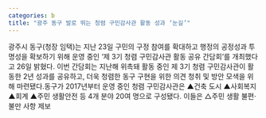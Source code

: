 ```yaml
---
categories: b
title: "광주 동구 발로 뛰는 청렴 구민감사관 활동 성과 ‘눈길’"
---
```

광주시 동구(청장 임택)는 지난 23일 구민의 구정 참여를 확대하고 행정의 공정성과 투명성을 확보하기 위해 운영 중인 ‘제 3기 청렴 구민감사관 활동 공유 간담회’를 개최했다고 26일 밝혔다. 이번 간담회는 지난해 위촉돼 활동 중인 제 3기 청렴 구민감사관이 활동한 2년 성과를 공유하고, 더욱 청렴한 동구 구현을 위한 의견 청취 및 방안 모색을 위해 마련됐다.동구가 2017년부터 운영 중인 청렴 구민감사관은 ▲건축 도시 ▲사회복지 ▲회계 ▲주민 생활안전 등 4개 분야 20여 명으로 구성됐다. 이들은 △주민 생활 불편·불만 사항 제보